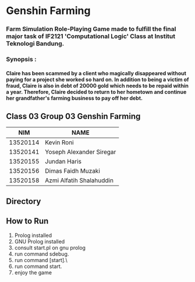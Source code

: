 # Genshin Farming

### Farm Simulation Role-Playing Game made to fulfill the final major task of IF2121 'Computational Logic' Class at Institut Teknologi Bandung.

### Synopsis :
#### Claire has been scammed by a client who magically disappeared without paying for a project she worked so hard on.  In addition to being a victim of fraud, Claire is also in debt of 20000 gold which needs to be repaid within a year. Therefore, Claire decided to return to her hometown and continue her grandfather's farming business to pay off her debt.

## Class 03 Group 03 Genshin Farming 

| NIM      | NAME                     |
|----------|--------------------------|
| 13520114 | Kevin Roni               |
| 13520141 | Yoseph Alexander Siregar |
| 13520155 | Jundan Haris             |
| 13520156 | Dimas Faidh Muzaki       |
| 13520158 | Azmi Alfatih Shalahuddin |

## Directory

## How to Run
1. Prolog installed
2. GNU Prolog installed
3. consult start.pl on gnu prolog
4. run command sdebug.
5. run command [start].\
6. run command start.
7. enjoy the game
